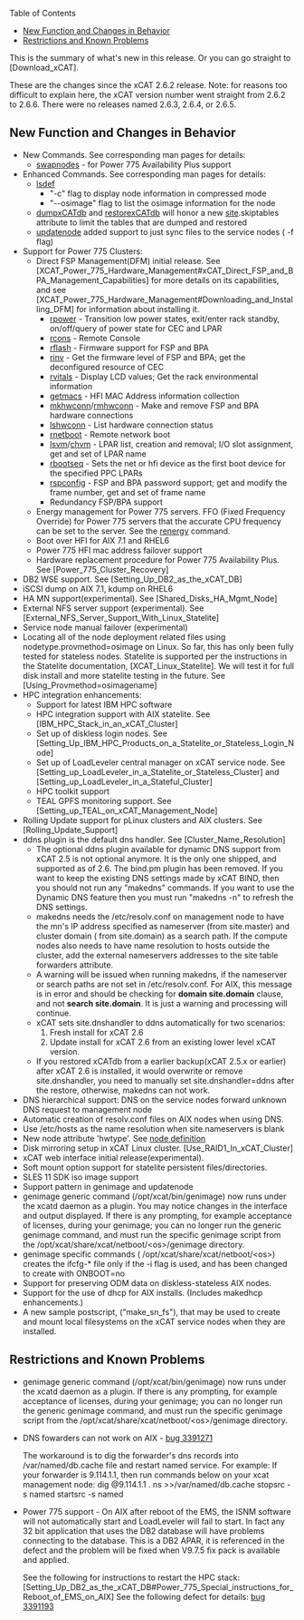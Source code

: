 <!-- START doctoc generated TOC please keep comment here to allow auto update -->
<!-- DON'T EDIT THIS SECTION, INSTEAD RE-RUN doctoc TO UPDATE -->
Table of Contents

- [New Function and Changes in Behavior](#new-function-and-changes-in-behavior)
- [Restrictions and Known Problems](#restrictions-and-known-problems)

<!-- END doctoc generated TOC please keep comment here to allow auto update -->

This is the summary of what's new in this release. Or you can go straight to [Download_xCAT]. 

These are the changes since the xCAT 2.6.2 release. Note: for reasons too difficult to explain here, the xCAT version number went straight from 2.6.2 to 2.6.6. There were no releases named 2.6.3, 2.6.4, or 2.6.5. 

## New Function and Changes in Behavior

  * New Commands. See corresponding man pages for details: 
    * [swapnodes](http://xcat.sourceforge.net/man1/swapnodes.1.html) \- for Power 775 Availability Plus support 
  * Enhanced Commands. See corresponding man pages for details: 
    * [lsdef](http://xcat.sourceforge.net/man1/lsdef.1.html)
      * "-c" flag to display node information in compressed mode 
      * "--osimage" flag to list the osimage information for the node 
    * [dumpxCATdb](http://xcat.sourceforge.net/man1/dumpxCATdb.1.html) and [restorexCATdb](http://xcat.sourceforge.net/man1/restorexCATdb.1.html) will honor a new [site](http://xcat.sourceforge.net/man5/site.5.html).skiptables attribute to limit the tables that are dumped and restored 
    * [updatenode](http://xcat.sourceforge.net/man1/updatenode.1.html) added support to just sync files to the service nodes ( -f flag) 
  * Support for Power 775 Clusters: 
    * Direct FSP Management(DFM) initial release. See [XCAT_Power_775_Hardware_Management#xCAT_Direct_FSP_and_BPA_Management_Capabilities] for more details on its capabilities, and see [XCAT_Power_775_Hardware_Management#Downloading_and_Installing_DFM] for information about installing it. 
      * [rpower](http://xcat.sourceforge.net/man1/rpower.1.html) \- Transition low power states, exit/enter rack standby, on/off/query of power state for CEC and LPAR 
      * [rcons](http://xcat.sourceforge.net/man1/rcons.1.html) \- Remote Console 
      * [rflash](http://xcat.sourceforge.net/man1/rflash.1.html) \- Firmware support for FSP and BPA 
      * [rinv](http://xcat.sourceforge.net/man1/rinv.1.html) \- Get the firmware level of FSP and BPA; get the deconfigured resource of CEC 
      * [rvitals](http://xcat.sourceforge.net/man1/rvitals.1.html) \- Display LCD values; Get the rack environmental information 
      * [getmacs](http://xcat.sourceforge.net/man1/getmacs.1.html) \- HFI MAC Address information collection 
      * [mkhwconn](http://xcat.sourceforge.net/man1/mkhwconn.1.html)/[rmhwconn](http://xcat.sourceforge.net/man1/rmhwconn.1.html) \- Make and remove FSP and BPA hardware connections 
      * [lshwconn](http://xcat.sourceforge.net/man1/lshwconn.1.html) \- List hardware connection status 
      * [rnetboot](http://xcat.sourceforge.net/man1/rnetboot.1.html) \- Remote network boot 
      * [lsvm](http://xcat.sourceforge.net/man1/lsvm.1.html)/[chvm](http://xcat.sourceforge.net/man1/chvm.1.html) \- LPAR list, creation and removal; I/O slot assignment, get and set of LPAR name 
      * [rbootseq](http://xcat.sourceforge.net/man1/rbootseq.1.html) \- Sets the net or hfi device as the first boot device for the specified PPC LPARs 
      * [rspconfig](http://xcat.sourceforge.net/man1/rspconfig.1.html) \- FSP and BPA password support; get and modify the frame number, get and set of frame name 
      * Redundancy FSP/BPA support 
    * Energy management for Power 775 servers. FFO (Fixed Frequency Override) for Power 775 servers that the accurate CPU frequency can be set to the server. See the [renergy](http://xcat.sourceforge.net/man1/renergy.1.html) command. 
    * Boot over HFI for AIX 7.1 and RHEL6 
    * Power 775 HFI mac address failover support 
    * Hardware replacement procedure for Power 775 Availability Plus. See [Power_775_Cluster_Recovery] 
  * DB2 WSE support. See [Setting_Up_DB2_as_the_xCAT_DB] 
  * iSCSI dump on AIX 7.1, kdump on RHEL6 
  * HA MN support(experimental). See [Shared_Disks_HA_Mgmt_Node] 
  * External NFS server support (experimental). See [External_NFS_Server_Support_With_Linux_Statelite] 
  * Service node manual failover (experimental) 
  * Locating all of the node deployment related files using nodetype.provmethod=osimage on Linux. So far, this has only been fully tested for stateless nodes. Statelite is supported per the instructions in the Statelite documentation, [XCAT_Linux_Statelite]. We will test it for full disk install and more statelite testing in the future. See [Using_Provmethod=osimagename] 
  * HPC integration enhancements: 
    * Support for latest IBM HPC software 
    * HPC integration support with AIX statelite. See [IBM_HPC_Stack_in_an_xCAT_Cluster] 
    * Set up of diskless login nodes. See [Setting_Up_IBM_HPC_Products_on_a_Statelite_or_Stateless_Login_Node] 
    * Set up of LoadLeveler central manager on xCAT service node. See [Setting_up_LoadLeveler_in_a_Statelite_or_Stateless_Cluster] and [Setting_up_LoadLeveler_in_a_Stateful_Cluster] 
    * HPC toolkit support 
    * TEAL GPFS monitoring support. See [Setting_up_TEAL_on_xCAT_Management_Node] 
  * Rolling Update support for pLinux clusters and AIX clusters. See [Rolling_Update_Support] 
  * ddns plugin is the default dns handler. See [Cluster_Name_Resolution] 
    * The optional ddns plugin available for dynamic DNS support from xCAT 2.5 is not optional anymore. It is the only one shipped, and supported as of 2.6. The bind.pm plugin has been removed. If you want to keep the existing DNS settings made by xCAT BIND, then you should not run any "makedns" commands. If you want to use the Dynamic DNS feature then you must run "makedns -n" to refresh the DNS settings. 
    * makedns needs the /etc/resolv.conf on management node to have the mn's IP address specified as nameserver (from site.master) and cluster domain ( from site.domain) as a search path. If the compute nodes also needs to have name resolution to hosts outside the cluster, add the external nameservers addresses to the site table forwarders attribute. 
    * A warning will be issued when running makedns, if the nameserver or search paths are not set in /etc/resolv.conf. For AIX, this message is in error and should be checking for **domain site.domain** clause, and not **search site.domain**. It is just a warning and processing will continue. 
    * xCAT sets site.dnshandler to ddns automatically for two scenarios: 
      1. Fresh install for xCAT 2.6 
      2. Update install for xCAT 2.6 from an existing lower level xCAT version. 
    * If you restored xCATdb from a earlier backup(xCAT 2.5.x or earlier) after xCAT 2.6 is installed, it would overwrite or remove site.dnshandler, you need to manually set site.dnshandler=ddns after the restore, otherwise, makedns can not work. 
  * DNS hierarchical support: DNS on the service nodes forward unknown DNS request to management node 
  * Automatic creation of resolv.conf files on AIX nodes when using DNS. 
  * Use /etc/hosts as the name resolution when site.nameservers is blank 
  * New node attribute 'hwtype'. See [node definition](http://xcat.sourceforge.net/man7/node.7.html)
  * Disk mirroring setup in xCAT Linux cluster. [Use_RAID1_In_xCAT_Cluster] 
  * xCAT web interface initial release(experimental). 
  * Soft mount option support for statelite persistent files/directories. 
  * SLES 11 SDK iso image support 
  * Support pattern in genimage and updatenode 
  * genimage generic command (/opt/xcat/bin/genimage) now runs under the xcatd daemon as a plugin. You may notice changes in the interface and output displayed. If there is any prompting, for example acceptance of licenses, during your genimage; you can no longer run the generic genimage command, and must run the specific genimage script from the /opt/xcat/share/xcat/netboot/&lt;os&gt;/genimage directory. 
  * genimage specific commands ( /opt/xcat/share/xcat/netboot/&lt;os&gt;) creates the ifcfg-* file only if the -i flag is used, and has been changed to create with ONBOOT=no 
  * Support for preserving ODM data on diskless-stateless AIX nodes. 
  * Support for the use of dhcp for AIX installs. (Includes makedhcp enhancements.) 
  * A new sample postscript, ("make_sn_fs"), that may be used to create and mount local filesystems on the xCAT service nodes when they are installed. 

## Restrictions and Known Problems

  * genimage generic command (/opt/xcat/bin/genimage) now runs under the xcatd daemon as a plugin. If there is any prompting, for example acceptance of licenses, during your genimage; you can no longer run the generic genimage command, and must run the specific genimage script from the /opt/xcat/share/xcat/netboot/&lt;os&gt;/genimage directory. 
  * DNS fowarders can not work on AIX - [bug 3391271](https://sourceforge.net/tracker/?func=detail&aid=3391271&group_id=208749&atid=1006945|)

     The workaround is to dig the forwarder's dns records into /var/named/db.cache file and restart named service. 
     For example: 
     If your forwarder is 9.114.1.1, then run commands below on your xcat management node: 
     dig @9.114.1.1 . ns &gt;&gt;/var/named/db.cache 
     stopsrc -s named 
     startsrc -s named 

  * Power 775 support - On AIX after reboot of the EMS, the ISNM software will not automatically start and LoadLeveler will fail to start. In fact any 32 bit application that uses the DB2 database will have problems connecting to the database. This is a DB2 APAR, it is referenced in the defect and the problem will be fixed when V9.7.5 fix pack is available and applied. 

     See the following for instructions to restart the HPC stack: 
     [Setting_Up_DB2_as_the_xCAT_DB#Power_775_Special_instructions_for_Reboot_of_EMS_on_AIX] 
     See the following defect for details: [bug 3391193](https://sourceforge.net/tracker/?func=detail&aid=3391193&group_id=208749&atid=1006945|)
